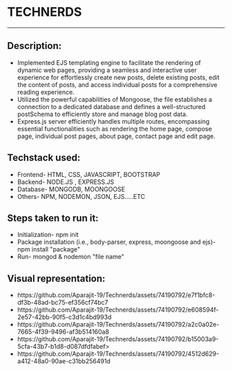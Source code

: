 # TECHNERDS

<hr/>

<h2 align="left">Description:</h2>
<ul>
<li align="left">Implemented EJS templating engine to facilitate the rendering of dynamic web pages, providing a seamless and interactive user experience for effortlessly create new posts, delete existing posts, edit the content of posts, and access individual posts for a comprehensive reading experience.</li>
<li align="left">Utilized the powerful capabilities of Mongoose, the file establishes a connection to a dedicated database and defines a well-structured postSchema to efficiently store and manage blog post data.</li>
<li align="left">Express.js server efficiently handles multiple routes, encompassing essential functionalities such as rendering the home page, compose page, individual post pages, about page, contact page and edit page.</li>
</ul>

<h2 align="left">Techstack used:</h2>
<ul>
<li align="left">Frontend- HTML, CSS, JAVASCRIPT, BOOTSTRAP</li>
<li align="left">Backend- NODE.JS , EXPRESS.JS </li>
<li align="left">Database- MONGODB, MOONGOOSE </li>
<li align="left">Others- NPM, NODEMON, JSON, EJS.....ETC </li>
</ul>

<h2 align="left">Steps taken to run it:</h2>
<ul>
<li align="left">Initialization- npm init</li>
<li align="left">Package installation (i.e., body-parser, express, moongoose and ejs)- npm install "package"</li>
<li align="left">Run- mongod & nodemon "file name"</li>
</ul>

<h2 align="left">Visual representation:</h2>
<ul>
<li align="left">https://github.com/Aparajit-19/Technerds/assets/74190792/e7f1bfc8-df3b-48ad-bc75-ef356cf74bc7</li>
<li align="left">https://github.com/Aparajit-19/Technerds/assets/74190792/e608594f-2e57-42bb-90f5-c3d1c4bd993d</li>
<li align="left">https://github.com/Aparajit-19/Technerds/assets/74190792/a2c0a02e-7665-4f39-9496-af3b514160a8</li>
<li align="left">https://github.com/Aparajit-19/Technerds/assets/74190792/b15003a9-5cfa-43b7-b1d8-d087dfdfabef>
<li align="left">https://github.com/Aparajit-19/Technerds/assets/74190792/4512d629-a412-48a0-90ae-c31bb256491d</li>
</ul>



